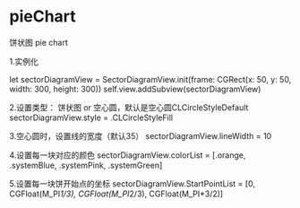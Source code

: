 # pieChart
饼状图 pie chart 

1.实例化  

let sectorDiagramView = SectorDiagramView.init(frame: CGRect(x: 50, y: 50, width: 300, height: 300))
        self.view.addSubview(sectorDiagramView)

2.设置类型： 饼状图 or 空心圆，默认是空心圆CLCircleStyleDefault
sectorDiagramView.style = .CLCircleStyleFill

3.空心圆时，设置线的宽度（默认35）
sectorDiagramView.lineWidth = 10

4.设置每一块对应的颜色
sectorDiagramView.colorList = [.orange, .systemBlue, .systemPink, .systemGreen]

5.设置每一块饼开始点的坐标
sectorDiagramView.StartPointList = [0, CGFloat(M_PI*1/3), CGFloat(M_PI*2/3), CGFloat(M_PI*3/2)]
